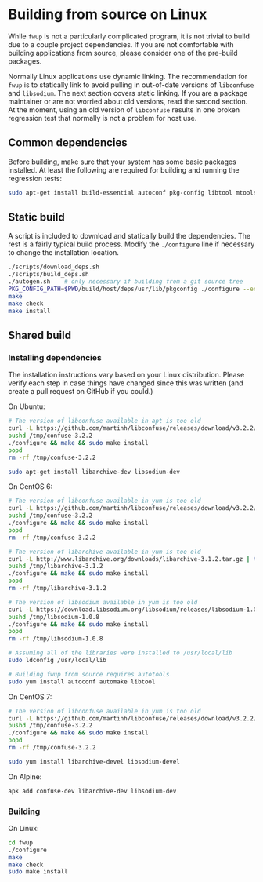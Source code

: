# Building from source on Linux

While `fwup` is not a particularly complicated program, it is not trivial to
build due to a couple project dependencies. If you are not comfortable with
building applications from source, please consider one of the pre-build
packages.

Normally Linux applications use dynamic linking. The recommendation for `fwup`
is to statically link to avoid pulling in out-of-date versions of `libconfuse`
and `libsodium`. The next section covers static linking. If you are a package
maintainer or are not worried about old versions, read the second section. At
the moment, using an old version of `libconfuse` results in one broken
regression test that normally is not a problem for host use.

## Common dependencies

Before building, make sure that your system has some basic packages installed.
At least the following are required for building and running the regression
tests:

```sh
sudo apt-get install build-essential autoconf pkg-config libtool mtools unzip zip help2man
```

## Static build

A script is included to download and statically build the dependencies. The rest
is a fairly typical build process. Modify the `./configure` line if necessary to
change the installation location.

```sh
./scripts/download_deps.sh
./scripts/build_deps.sh
./autogen.sh    # only necessary if building from a git source tree
PKG_CONFIG_PATH=$PWD/build/host/deps/usr/lib/pkgconfig ./configure --enable-shared=no
make
make check
make install
```

## Shared build

### Installing dependencies

The installation instructions vary based on your Linux distribution. Please
verify each step in case things have changed since this was written (and create
a pull request on GitHub if you could.)

On Ubuntu:

```sh
# The version of libconfuse available in apt is too old
curl -L https://github.com/martinh/libconfuse/releases/download/v3.2.2/confuse-3.2.2.tar.gz | tar -xz -C /tmp
pushd /tmp/confuse-3.2.2
./configure && make && sudo make install
popd
rm -rf /tmp/confuse-3.2.2

sudo apt-get install libarchive-dev libsodium-dev
```

On CentOS 6:

```sh
# The version of libconfuse available in yum is too old
curl -L https://github.com/martinh/libconfuse/releases/download/v3.2.2/confuse-3.2.2.tar.gz | tar -xz -C /tmp
pushd /tmp/confuse-3.2.2
./configure && make && sudo make install
popd
rm -rf /tmp/confuse-3.2.2

# The version of libarchive available in yum is too old
curl -L http://www.libarchive.org/downloads/libarchive-3.1.2.tar.gz | tar -xz -C /tmp
pushd /tmp/libarchive-3.1.2
./configure && make && sudo make install
popd
rm -rf /tmp/libarchive-3.1.2

# The version of libsodium available in yum is too old
curl -L https://download.libsodium.org/libsodium/releases/libsodium-1.0.8.tar.gz | tar -xz -C /tmp
pushd /tmp/libsodium-1.0.8
./configure && make && sudo make install
popd
rm -rf /tmp/libsodium-1.0.8

# Assuming all of the libraries were installed to /usr/local/lib
sudo ldconfig /usr/local/lib

# Building fwup from source requires autotools
sudo yum install autoconf automake libtool
```

On CentOS 7:

```sh
# The version of libconfuse available in yum is too old
curl -L https://github.com/martinh/libconfuse/releases/download/v3.2.2/confuse-3.2.2.tar.gz | tar -xz -C /tmp
pushd /tmp/confuse-3.2.2
./configure && make && sudo make install
popd
rm -rf /tmp/confuse-3.2.2

sudo yum install libarchive-devel libsodium-devel
```

On Alpine:

```sh
apk add confuse-dev libarchive-dev libsodium-dev
```

### Building

On Linux:

```sh
cd fwup
./configure
make
make check
sudo make install
```

